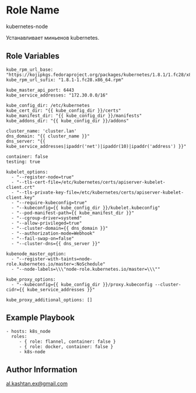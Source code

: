 Role Name
=========

kubernetes-node

Устанавливает миньенов kubernetes.

Role Variables
--------------

	kube_rpm_url_base: "https://kojipkgs.fedoraproject.org/packages/kubernetes/1.8.1/1.fc28/x86_64/"
	kube_rpm_url_sufix: "1.8.1-1.fc28.x86_64.rpm"

	kube_master_api_port: 6443
	kube_service_addresses: "172.30.0.0/16"

	kube_config_dir: /etc/kubernetes
	kube_cert_dir: "{{ kube_config_dir }}/certs"
	kube_manifest_dir: "{{ kube_config_dir }}/manifests"
	kube_addons_dir: "{{ kube_config_dir }}/addons"

	cluster_name: 'cluster.lan'
	dns_domain: "{{ cluster_name }}"
	dns_server: "{{ kube_service_addresses|ipaddr('net')|ipaddr(10)|ipaddr('address') }}"

	container: false
	testing: true

	kubelet_options:
	  - "--register-node=true"
	  - "--tls-cert-file=/etc/kubernetes/certs/apiserver-kubelet-client.crt"
	  - "--tls-private-key-file=/etc/kubernetes/certs/apiserver-kubelet-client.key"
	  - "--require-kubeconfig=true"
	  - "--kubeconfig={{ kube_config_dir }}/kubelet.kubeconfig"
	  - "--pod-manifest-path={{ kube_manifest_dir }}"
	  - "--cgroup-driver=systemd"
	  - "--allow-privileged=true"
	  - "--cluster-domain={{ dns_domain }}"
	  - "--authorization-mode=Webhook"
	  - "--fail-swap-on=false"
	  - "--cluster-dns={{ dns_server }}"

	kubenode_master_option:
	  - "--register-with-taints=node-role.kubernetes.io/master=:NoSchedule"
	  - "--node-labels=\\\"node-role.kubernetes.io/master=\\\""

	kube_proxy_options:
	  - "--kubeconfig={{ kube_config_dir }}/proxy.kubeconfig --cluster-cidr={{ kube_service_addresses }}"

	kube_proxy_additional_options: []

Example Playbook
----------------

    - hosts: k8s_node
      roles:
		 - { role: flannel, container: false }
		 - { role: docker, container: false }
		 - k8s-node

Author Information
------------------

al.kashtan.ex@gmail.com
